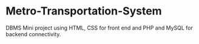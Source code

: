 # Metro-Transportation-System
DBMS Mini project using HTML, CSS for front end and PHP and MySQL for backend connectivity.
